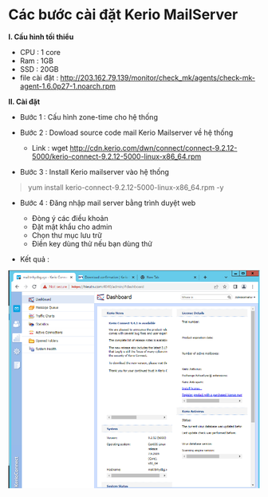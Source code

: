# Các bước cài đặt Kerio MailServer 

**I. Cấu hình tối thiểu**
- CPU : 1 core
- Ram : 1GB
- SSD : 20GB 
- file cài đặt : http://203.162.79.139/monitor/check_mk/agents/check-mk-agent-1.6.0p27-1.noarch.rpm

**II. Cài đặt**
- Bước 1 : Cấu hình zone-time cho hệ thống 
- Bước 2 : Dowload source code mail Kerio Mailserver về hệ thống 
  - Link : wget http://cdn.kerio.com/dwn/connect/connect-9.2.12-5000/kerio-connect-9.2.12-5000-linux-x86_64.rpm

- Bước 3 : Install Kerio mailserver vào hệ thống 

> yum install kerio-connect-9.2.12-5000-linux-x86_64.rpm -y

- Bước 4 : Đăng nhập mail server bằng trình duyệt web


  - Đòng ý các điều khoản 
  - Đặt mật khẩu cho admin 
  - Chọn thư mục lưu trữ 
  - Điền key dùng thử nếu bạn dùng thử 

- Kết quả : 

<img src= "/Mail server/Kerio Mail Server/1.png">

